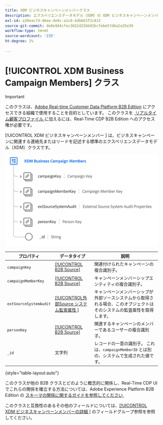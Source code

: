 ```yaml
---
title: XDM ビジネスキャンペーンメンバークラス
description: エクスペリエンスデータモデル（XDM）の XDM ビジネスキャンペーンメンバークラスについて説明します。
exl-id: a39eac7d-46ee-4e9c-a1c0-4dbb63f2c813
source-git-commit: de8e944cfec3b52d25bb02bcfebe57d6a2a35e39
workflow-type: tm+mt
source-wordcount: '235'
ht-degree: 2%

---
```


# [!UICONTROL XDM Business Campaign Members] クラス

>[!IMPORTANT]
>
>このクラスは、[Adobe Real-time Customer Data Platform B2B Edition](../../../rtcdp/b2b-overview.md) にアクセスできる組織で使用することを目的としています。 このクラスを [&#x200B; リアルタイム顧客プロファイル &#x200B;](../../../profile/home.md) に加えるには、Real-Time CDP B2B Edition へのアクセス権が必要です。

[!UICONTROL XDM ビジネスキャンペーンメンバー &#x200B;] は、ビジネスキャンペーンに関連する連絡先またはリードを記述する標準のエクスペリエンスデータモデル（XDM）クラスです。

![UI に表示される XDM ビジネスキャンペーンメンバークラスの構造 &#x200B;](../../images/classes/b2b/business-campaign-members.png)

| プロパティ | データタイプ | 説明 |
| --- | --- | --- |
| `campaignKey` | [[!UICONTROL B2B Source]](../../data-types/b2b-source.md) | 関連付けられたキャンペーンの複合識別子。 |
| `campaignMemberKey` | [[!UICONTROL B2B Source]](../../data-types/b2b-source.md) | キャンペーンメンバーシップエンティティの複合識別子。 |
| `extSourceSystemAudit` | [[!UICONTROL &#x200B; 外部Source システム監査属性 &#x200B;]](../../data-types/external-source-system-audit-attributes.md) | キャンペーンメンバーシップが外部ソースシステムから取得される場合、このオブジェクトはそのシステムの監査属性を取得します。 |
| `personKey` | [[!UICONTROL B2B Source]](../../data-types/b2b-source.md) | 関連するキャンペーンのメンバーであるユーザーの複合識別子。 |
| `_id` | 文字列 | レコードの一意の識別子。 これは、`campaignMemberID` とは別の、システムで生成された値です。 |

{style="table-layout:auto"}

このクラスが他の B2B クラスとどのように概念的に関係し、Real-Time CDP UI でこれらの関係を確立する方法については、Adobe Experience Platform B2B Edition の [&#x200B; スキーマの関係に関するガイドを参照してください &#x200B;](../../tutorials/relationship-b2b.md)

このクラスと互換性のあるその他のフィールドについては、[[!UICONTROL XDM ビジネスキャンペーンメンバーの詳細 &#x200B;]](../../field-groups/b2b-campaign-members/details.md) のフィールドグループ参照を参照してください。
